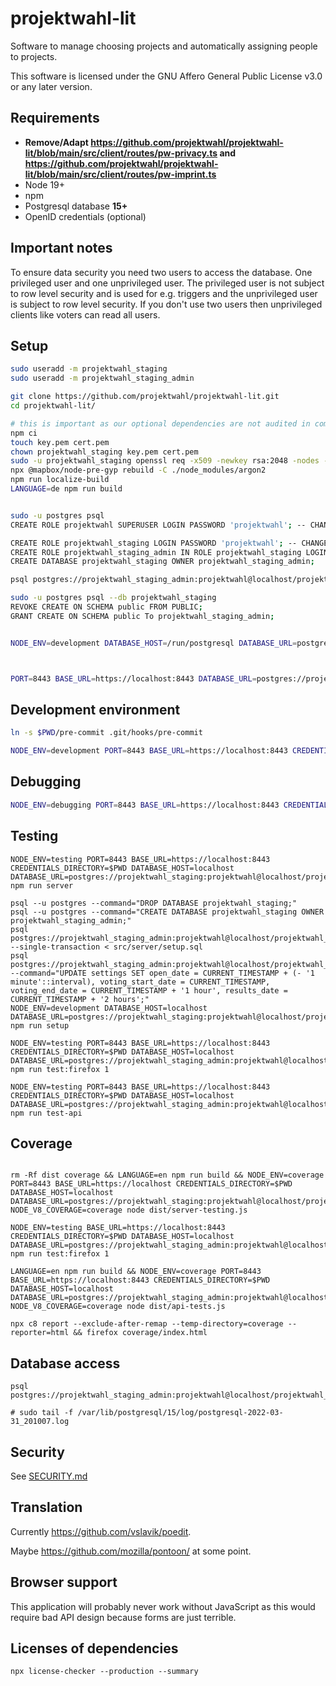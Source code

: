 <!--
/*
projektwahl-lit is a software to manage choosing projects and automatically assigning people to projects.
Copyright (C) 2021 Moritz Hedtke

This program is free software: you can redistribute it and/or modify
it under the terms of the GNU Affero General Public License as published
by the Free Software Foundation, either version 3 of the License, or
(at your option) any later version.

This program is distributed in the hope that it will be useful,
but WITHOUT ANY WARRANTY; without even the implied warranty of
MERCHANTABILITY or FITNESS FOR A PARTICULAR PURPOSE. See the
GNU Affero General Public License for more details.

You should have received a copy of the GNU Affero General Public License
along with this program. If not, see https://www.gnu.org/licenses/.
*/
/*!
https://github.com/projektwahl/projektwahl-lit
SPDX-License-Identifier: AGPL-3.0-or-later
SPDX-FileCopyrightText: 2021 Moritz Hedtke <Moritz.Hedtke@t-online.de>
*/
-->

# projektwahl-lit

Software to manage choosing projects and automatically assigning people to projects.

This software is licensed under the GNU Affero General Public License v3.0 or any later version.

## Requirements

- **Remove/Adapt https://github.com/projektwahl/projektwahl-lit/blob/main/src/client/routes/pw-privacy.ts and https://github.com/projektwahl/projektwahl-lit/blob/main/src/client/routes/pw-imprint.ts**
- Node 19+
- npm
- Postgresql database **15+**
- OpenID credentials (optional)

## Important notes

To ensure data security you need two users to access the database. One privileged user and one unprivileged user. The privileged user is not subject to row level security and is used for e.g. triggers and the unprivileged user is subject to row level security. If you don't use two users then unprivileged clients like voters can read all users.

## Setup

```bash
sudo useradd -m projektwahl_staging
sudo useradd -m projektwahl_staging_admin

git clone https://github.com/projektwahl/projektwahl-lit.git
cd projektwahl-lit/

# this is important as our optional dependencies are not audited in comparison to the other dependencies
npm ci
touch key.pem cert.pem
chown projektwahl_staging key.pem cert.pem
sudo -u projektwahl_staging openssl req -x509 -newkey rsa:2048 -nodes -sha256 -subj '/CN=localhost' -keyout key.pem -out cert.pem
npx @mapbox/node-pre-gyp rebuild -C ./node_modules/argon2
npm run localize-build
LANGUAGE=de npm run build


sudo -u postgres psql
CREATE ROLE projektwahl SUPERUSER LOGIN PASSWORD 'projektwahl'; -- CHANGE/REMOVE THIS PASSWORD

CREATE ROLE projektwahl_staging LOGIN PASSWORD 'projektwahl'; -- CHANGE/REMOVE THIS PASSWORD
CREATE ROLE projektwahl_staging_admin IN ROLE projektwahl_staging LOGIN PASSWORD 'projektwahl'; -- CHANGE/REMOVE THIS PASSWORD
CREATE DATABASE projektwahl_staging OWNER projektwahl_staging_admin;

psql postgres://projektwahl_staging_admin:projektwahl@localhost/projektwahl_staging --single-transaction < src/server/setup.sql

sudo -u postgres psql --db projektwahl_staging
REVOKE CREATE ON SCHEMA public FROM PUBLIC;
GRANT CREATE ON SCHEMA public To projektwahl_staging_admin;


NODE_ENV=development DATABASE_HOST=/run/postgresql DATABASE_URL=postgres://projektwahl_staging:projektwahl@localhost/projektwahl_staging npm run setup



PORT=8443 BASE_URL=https://localhost:8443 DATABASE_URL=postgres://projektwahl@projektwahl/projektwahl CREDENTIALS_DIRECTORY=$PWD node  --enable-source-maps dist/server.js

```

## Development environment

```bash
ln -s $PWD/pre-commit .git/hooks/pre-commit

NODE_ENV=development PORT=8443 BASE_URL=https://localhost:8443 CREDENTIALS_DIRECTORY=$PWD DATABASE_HOST=localhost DATABASE_URL=postgres://projektwahl_staging:projektwahl@localhost/projektwahl_staging npm run server
```

## Debugging

```bash
NODE_ENV=debugging PORT=8443 BASE_URL=https://localhost:8443 CREDENTIALS_DIRECTORY=$PWD DATABASE_HOST=localhost DATABASE_URL=postgres://projektwahl_staging:projektwahl@localhost/projektwahl_staging node --inspect --conditions=development --experimental-loader ./src/loader.js --enable-source-maps --experimental-import-meta-resolve ./src/server/index.ts
```

## Testing

```
NODE_ENV=testing PORT=8443 BASE_URL=https://localhost:8443 CREDENTIALS_DIRECTORY=$PWD DATABASE_HOST=localhost DATABASE_URL=postgres://projektwahl_staging:projektwahl@localhost/projektwahl_staging npm run server

psql --u postgres --command="DROP DATABASE projektwahl_staging;"
psql --u postgres --command="CREATE DATABASE projektwahl_staging OWNER projektwahl_staging_admin;"
psql postgres://projektwahl_staging_admin:projektwahl@localhost/projektwahl_staging --single-transaction < src/server/setup.sql
psql postgres://projektwahl_staging_admin:projektwahl@localhost/projektwahl_staging --command="UPDATE settings SET open_date = CURRENT_TIMESTAMP + (- '1 minute'::interval), voting_start_date = CURRENT_TIMESTAMP, voting_end_date = CURRENT_TIMESTAMP + '1 hour', results_date = CURRENT_TIMESTAMP + '2 hours';"
NODE_ENV=development DATABASE_HOST=localhost DATABASE_URL=postgres://projektwahl_staging:projektwahl@localhost/projektwahl_staging npm run setup

NODE_ENV=testing PORT=8443 BASE_URL=https://localhost:8443 CREDENTIALS_DIRECTORY=$PWD DATABASE_HOST=localhost DATABASE_URL=postgres://projektwahl_staging_admin:projektwahl@localhost/projektwahl_staging npm run test:firefox 1

NODE_ENV=testing PORT=8443 BASE_URL=https://localhost:8443 CREDENTIALS_DIRECTORY=$PWD DATABASE_HOST=localhost DATABASE_URL=postgres://projektwahl_staging_admin:projektwahl@localhost/projektwahl_staging npm run test-api
```

## Coverage

```

rm -Rf dist coverage && LANGUAGE=en npm run build && NODE_ENV=coverage PORT=8443 BASE_URL=https://localhost CREDENTIALS_DIRECTORY=$PWD DATABASE_HOST=localhost DATABASE_URL=postgres://projektwahl_staging:projektwahl@localhost/projektwahl_staging NODE_V8_COVERAGE=coverage node dist/server-testing.js

NODE_ENV=testing BASE_URL=https://localhost:8443 CREDENTIALS_DIRECTORY=$PWD DATABASE_HOST=localhost DATABASE_URL=postgres://projektwahl_staging_admin:projektwahl@localhost/projektwahl_staging npm run test:firefox 1

LANGUAGE=en npm run build && NODE_ENV=coverage PORT=8443 BASE_URL=https://localhost:8443 CREDENTIALS_DIRECTORY=$PWD DATABASE_HOST=localhost DATABASE_URL=postgres://projektwahl_staging_admin:projektwahl@localhost/projektwahl_staging NODE_V8_COVERAGE=coverage node dist/api-tests.js

npx c8 report --exclude-after-remap --temp-directory=coverage --reporter=html && firefox coverage/index.html
```

## Database access

```
psql postgres://projektwahl_staging_admin:projektwahl@localhost/projektwahl_staging

# sudo tail -f /var/lib/postgresql/15/log/postgresql-2022-03-31_201007.log
```

## Security

See [SECURITY.md](SECURITY.md)

## Translation

Currently https://github.com/vslavik/poedit.

Maybe https://github.com/mozilla/pontoon/ at some point.

## Browser support

This application will probably never work without JavaScript as this would require bad API design because forms are just terrible.

## Licenses of dependencies

```
npx license-checker --production --summary
```
